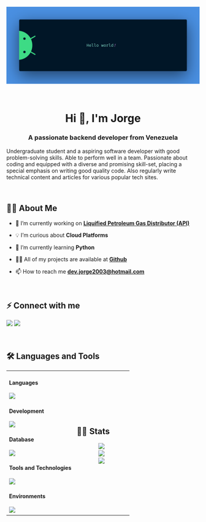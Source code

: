 <p align="center"><img src="https://raw.githubusercontent.com/ahmadhassan7/ahmadhassan7/master/resources/banner.png"></p>
<br>

<h1 align="center">Hi 👋, I'm Jorge</h1>
<h3 align="center">A passionate backend developer from Venezuela</h3>

<p>Undergraduate student and a aspiring software developer with good problem-solving skills. Able to perform well in a team. Passionate about coding and equipped with a diverse and promising skill-set, placing a special emphasis on writing good quality code. Also regularly write technical content and articles for various popular tech sites.</p>

<br>

## 🙋‍♂️ About Me
- 🔭 I’m currently working on **[Liquified Petroleum Gas Distributor (API)](https://github.com/LZJorge/LPG-Distributor-API)**

- 💡 I’m curious about **Cloud Platforms**

- 📖 I’m currently learning **Python**

- 👨‍💻 All of my projects are available at **[Github](https://github.com/LZJorge)**

- 📫 How to reach me **dev.jorge2003@hotmail.com**

<br>

## ⚡ Connect with me
<a href="https://www.linkedin.com/in/jorge-landaeta-829887273/" target="_blank"><img src="https://skillicons.dev/icons?i=linkedin" /></a>
<a href="mailto:dev.jorge2003@gmail.com" target="_blank"><img src="https://skillicons.dev/icons?i=gmail" /></a>

<br>

## 🛠️ Languages and Tools
<table width="100%" >

 <tr>
    <td width="55%">
     
#### Languages

<img src="https://skillicons.dev/icons?i=javascript,typescript,python,lua" />


#### Development
<img src="https://skillicons.dev/icons?i=html,css,sass,bootstrap,express,nestjs,react,jest,vite,vitest,flask,fastapi&perline=8" />


#### Database

<img src="https://skillicons.dev/icons?i=postgresql,sqlite,mysql,mongodb,redis" />

#### Tools and Technologies


<img src="https://skillicons.dev/icons?i=bash,git,github,docker,npm,yarn,pnpm,bun,deno,nodejs,githubactions,notion,postman&perline=8" />

#### Environments

<img src="https://skillicons.dev/icons?i=linux,windows,vscode,idea&perline=8" />


<br>
     
</td>
    <td>
  
## 📄📜 Stats


<p align="center">
  <img width="100%" src="https://github-readme-stats.vercel.app/api?username=lzjorge&theme=algolia&show_icons=true&bg_color=transparent&title_color=navy&text_color=black" />
 </br>
  <img width="100%" src="https://github-readme-streak-stats.herokuapp.com/?user=lzjorge"/>
 </br>
  <img width="100%" src="https://github-readme-stats.vercel.app/api/top-langs/?username=lzjorge&HomePal&&show_icons=true&langs_count=7&layout=compact&bg_color=transparent" />
</p>
     
  </td>
 </tr>
</table>
